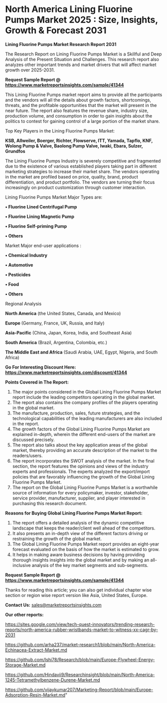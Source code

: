 # North America Lining Fluorine Pumps Market 2025 : Size, Insights, Growth & Forecast 2031

<strong>Lining Fluorine Pumps Market Research Report 2031</strong>

The Research Report on Lining Fluorine Pumps Market is a Skillful and Deep Analysis of the Present Situation and Challenges. This research report also analyzes other important trends and market drivers that will affect market growth over 2025-2031.

<strong>Request Sample Report @ <a href=https://www.marketreportsinsights.com/sample/41344>https://www.marketreportsinsights.com/sample/41344</a></strong>

This Lining Fluorine Pumps market report aims to provide all the participants and the vendors will all the details about growth factors, shortcomings, threats, and the profitable opportunities that the market will present in the near future. The report also features the revenue share, industry size, production volume, and consumption in order to gain insights about the politics to contest for gaining control of a large portion of the market share.

Top Key Players in the Lining Fluorine Pumps Market:

<strong>KSB, Allweiler, Boerger, Richter, Flowserve, ITT, Yamada, Tapflo, KNF, Wolong Pump & Valve, Baolong Pump Valve, Iwaki, Ebara, Sulzer, Grundfos</strong>

The Lining Fluorine Pumps Industry is severely competitive and fragmented due to the existence of various established players taking part in different marketing strategies to increase their market share. The vendors operating in the market are profiled based on price, quality, brand, product differentiation, and product portfolio. The vendors are turning their focus increasingly on product customization through customer interaction.

Lining Fluorine Pumps Market Major Types are:

<strong>•  Fluorine Lined Centrifugal Pump

•  Fluorine Lining Magnetic Pump

•  Fluorine Self-priming Pump

•  Others</strong>

Market Major end-user applications :

<strong>•  Chemical Industry

•  Automotive

•  Pesticides

•  Food

•  Others</strong>

Regional Analysis

</u><strong><b>North America</b></strong> (the United States, Canada, and Mexico)

<strong><b>Europe </b></strong>(Germany, France, UK, Russia, and Italy)

<strong><b>Asia-Pacific</b></strong> (China, Japan, Korea, India, and Southeast Asia)

<strong><b>South America</b></strong> (Brazil, Argentina, Colombia, etc.)

<strong><b>The Middle East and Africa</b></strong> (Saudi Arabia, UAE, Egypt, Nigeria, and South Africa)

<strong>Go For Interesting Discount Here: <a href=https://www.marketreportsinsights.com/discount/41344>https://www.marketreportsinsights.com/discount/41344</a></strong>

<strong>Points Covered in The Report:</strong>
<ol>
  <li>The major points considered in the Global Lining Fluorine Pumps Market report include the leading competitors operating in the global market.</li>
  <li>The report also contains the company profiles of the players operating in the global market.</li>
  <li>The manufacture, production, sales, future strategies, and the technological capabilities of the leading manufacturers are also included in the report.</li>
  <li>The growth factors of the Global Lining Fluorine Pumps Market are explained in-depth, wherein the different end-users of the market are discussed precisely.</li>
  <li>The report also talks about the key application areas of the global market, thereby providing an accurate description of the market to the readers/users.</li>
  <li>The report incorporates the SWOT analysis of the market. In the final section, the report features the opinions and views of the industry experts and professionals. The experts analyzed the export/import policies that are favorably influencing the growth of the Global Lining Fluorine Pumps Market.</li>
  <li>The report on the Global Lining Fluorine Pumps Market is a worthwhile source of information for every policymaker, investor, stakeholder, service provider, manufacturer, supplier, and player interested in purchasing this research document.</li>
</ol>
<strong>Reasons for Buying Global Lining Fluorine Pumps Market Report:</strong>

<ol>
  <li>The report offers a detailed analysis of the dynamic competitive landscape that keeps the reader/client well ahead of the competitors.</li>
  <li>It also presents an in-depth view of the different factors driving or restraining the growth of the global market.</li>
  <li>The Global Lining Fluorine Pumps Market report provides an eight-year forecast evaluated on the basis of how the market is estimated to grow.</li>
  <li>It helps in making aware business decisions by having providing thorough insights insights into the global market and by making an all-inclusive analysis of the key market segments and sub-segments.</li>
</ol>
<strong>Request Sample Report @ <a href=https://www.marketreportsinsights.com/sample/41344>https://www.marketreportsinsights.com/sample/41344</a></strong>


Thanks for reading this article; you can also get individual chapter wise section or region wise report version like Asia, United States, Europe.

<strong>Contact Us:</strong>
sales@marketreportsinsights.com

<strong>Our other reports:</strong>

<a href=https://sites.google.com/view/tech-quest-innovators/trending-research-reports/north-america-rubber-wristbands-market-to-witness-xx-cagr-by-2031>https://sites.google.com/view/tech-quest-innovators/trending-research-reports/north-america-rubber-wristbands-market-to-witness-xx-cagr-by-2031</a>

<a href=https://github.com/arha237/market-research1/blob/main/North-America-Echinacea-Extract-Market.md>https://github.com/arha237/market-research1/blob/main/North-America-Echinacea-Extract-Market.md</a>

<a href=https://github.com/Ishi78/Research/blob/main/Europe-Flywheel-Energy-Storage-Market.md>https://github.com/Ishi78/Research/blob/main/Europe-Flywheel-Energy-Storage-Market.md</a>

<a href=https://github.com/Hindavii9/Researchinsight/blob/main/North-America-1245-Tetramethylbenzene-Durene-Market.md>https://github.com/Hindavii9/Researchinsight/blob/main/North-America-1245-Tetramethylbenzene-Durene-Market.md</a>

<a href=https://github.com/vijaykumar207/Marketing-Report/blob/main/Europe-Adsorption-Resin-Market.md>https://github.com/vijaykumar207/Marketing-Report/blob/main/Europe-Adsorption-Resin-Market.md</a>"
